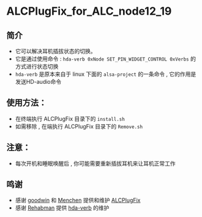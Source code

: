 # ALCPlugFix_for_ALC_node12_19

## 简介

- 它可以解决耳机插拔状态的切换。
- 它是通过使用命令 : `hda-verb 0xNode SET_PIN_WIDGET_CONTROL 0xVerbs` 的方式进行状态切换
- `hda-verb` 是原本来自于 linux 下面的 `alsa-project` 的一条命令 , 它的作用是发送HD-audio命令
## 使用方法：

- 在终端执行 ALCPlugFix 目录下的 `install.sh`
- 如需移除 , 在端执行 ALCPlugFix 目录下的 `Remove.sh`

## 注意：
- 每次开机和睡眠唤醒后 , 你可能需要重新插拔耳机来让耳机正常工作
## 鸣谢
- 感谢 [goodwin](https://github.com/goodwin) 和 [Menchen](https://github.com/Menchen/ALCPlugFix) 提供和维护 [ALCPlugFix](https://github.com/goodwin/ALCPlugFix)
- 感谢 [Rehabman](https://github.com/RehabMan) 提供 [hda-verb](https://github.com/RehabMan/EAPD-Codec-Commander) 的维护